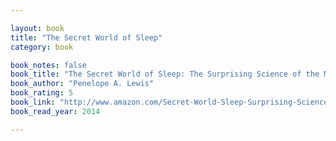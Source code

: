 ```yaml
---

layout: book
title: "The Secret World of Sleep"
category: book

book_notes: false
book_title: "The Secret World of Sleep: The Surprising Science of the Mind at Rest"
book_author: "Penelope A. Lewis"
book_rating: 5
book_link: "http://www.amazon.com/Secret-World-Sleep-Surprising-Science/dp/1137279478/"
book_read_year: 2014

---
```

